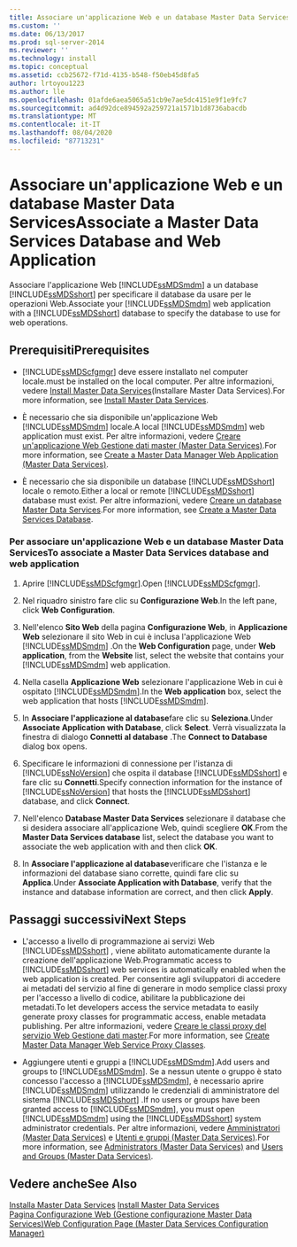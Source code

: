 ```yaml
---
title: Associare un'applicazione Web e un database Master Data Services | Microsoft Docs
ms.custom: ''
ms.date: 06/13/2017
ms.prod: sql-server-2014
ms.reviewer: ''
ms.technology: install
ms.topic: conceptual
ms.assetid: ccb25672-f71d-4135-b548-f50eb45d8fa5
author: lrtoyou1223
ms.author: lle
ms.openlocfilehash: 01afde6aea5065a51cb9e7ae5dc4151e9f1e9fc7
ms.sourcegitcommit: ad4d92dce894592a259721a1571b1d8736abacdb
ms.translationtype: MT
ms.contentlocale: it-IT
ms.lasthandoff: 08/04/2020
ms.locfileid: "87713231"
---
```

# <a name="associate-a-master-data-services-database-and-web-application"></a><span data-ttu-id="60a5a-102">Associare un'applicazione Web e un database Master Data Services</span><span class="sxs-lookup"><span data-stu-id="60a5a-102">Associate a Master Data Services Database and Web Application</span></span>
  <span data-ttu-id="60a5a-103">Associare l'applicazione Web [!INCLUDE[ssMDSmdm](../../includes/ssmdsmdm-md.md)] a un database [!INCLUDE[ssMDSshort](../../includes/ssmdsshort-md.md)] per specificare il database da usare per le operazioni Web.</span><span class="sxs-lookup"><span data-stu-id="60a5a-103">Associate your [!INCLUDE[ssMDSmdm](../../includes/ssmdsmdm-md.md)] web application with a [!INCLUDE[ssMDSshort](../../includes/ssmdsshort-md.md)] database to specify the database to use for web operations.</span></span>  
  
## <a name="prerequisites"></a><span data-ttu-id="60a5a-104">Prerequisiti</span><span class="sxs-lookup"><span data-stu-id="60a5a-104">Prerequisites</span></span>  
  
-   [!INCLUDE[ssMDScfgmgr](../../includes/ssmdscfgmgr-md.md)] <span data-ttu-id="60a5a-105">deve essere installato nel computer locale.</span><span class="sxs-lookup"><span data-stu-id="60a5a-105">must be installed on the local computer.</span></span> <span data-ttu-id="60a5a-106">Per altre informazioni, vedere [Install Master Data Services](install-master-data-services.md)(Installare Master Data Services).</span><span class="sxs-lookup"><span data-stu-id="60a5a-106">For more information, see [Install Master Data Services](install-master-data-services.md).</span></span>  
  
-   <span data-ttu-id="60a5a-107">È necessario che sia disponibile un'applicazione Web [!INCLUDE[ssMDSmdm](../../includes/ssmdsmdm-md.md)] locale.</span><span class="sxs-lookup"><span data-stu-id="60a5a-107">A local [!INCLUDE[ssMDSmdm](../../includes/ssmdsmdm-md.md)] web application must exist.</span></span> <span data-ttu-id="60a5a-108">Per altre informazioni, vedere [Creare un'applicazione Web Gestione dati master &#40;Master Data Services&#41;](create-a-master-data-manager-web-application-master-data-services.md).</span><span class="sxs-lookup"><span data-stu-id="60a5a-108">For more information, see [Create a Master Data Manager Web Application &#40;Master Data Services&#41;](create-a-master-data-manager-web-application-master-data-services.md).</span></span>  
  
-   <span data-ttu-id="60a5a-109">È necessario che sia disponibile un database [!INCLUDE[ssMDSshort](../../includes/ssmdsshort-md.md)] locale o remoto.</span><span class="sxs-lookup"><span data-stu-id="60a5a-109">Either a local or remote [!INCLUDE[ssMDSshort](../../includes/ssmdsshort-md.md)] database must exist.</span></span> <span data-ttu-id="60a5a-110">Per altre informazioni, vedere [Creare un database Master Data Services](create-a-master-data-services-database.md).</span><span class="sxs-lookup"><span data-stu-id="60a5a-110">For more information, see [Create a Master Data Services Database](create-a-master-data-services-database.md).</span></span>  
  
### <a name="to-associate-a-master-data-services-database-and-web-application"></a><span data-ttu-id="60a5a-111">Per associare un'applicazione Web e un database Master Data Services</span><span class="sxs-lookup"><span data-stu-id="60a5a-111">To associate a Master Data Services database and web application</span></span>  
  
1.  <span data-ttu-id="60a5a-112">Aprire [!INCLUDE[ssMDScfgmgr](../../includes/ssmdscfgmgr-md.md)].</span><span class="sxs-lookup"><span data-stu-id="60a5a-112">Open [!INCLUDE[ssMDScfgmgr](../../includes/ssmdscfgmgr-md.md)].</span></span>  
  
2.  <span data-ttu-id="60a5a-113">Nel riquadro sinistro fare clic su **Configurazione Web**.</span><span class="sxs-lookup"><span data-stu-id="60a5a-113">In the left pane, click **Web Configuration**.</span></span>  
  
3.  <span data-ttu-id="60a5a-114">Nell'elenco **Sito Web** della pagina **Configurazione Web**, in **Applicazione Web** selezionare il sito Web in cui è inclusa l'applicazione Web [!INCLUDE[ssMDSmdm](../../includes/ssmdsmdm-md.md)] .</span><span class="sxs-lookup"><span data-stu-id="60a5a-114">On the **Web Configuration** page, under **Web application**, from the **Website** list, select the website that contains your [!INCLUDE[ssMDSmdm](../../includes/ssmdsmdm-md.md)] web application.</span></span>  
  
4.  <span data-ttu-id="60a5a-115">Nella casella **Applicazione Web** selezionare l'applicazione Web in cui è ospitato [!INCLUDE[ssMDSmdm](../../includes/ssmdsmdm-md.md)].</span><span class="sxs-lookup"><span data-stu-id="60a5a-115">In the **Web application** box, select the web application that hosts [!INCLUDE[ssMDSmdm](../../includes/ssmdsmdm-md.md)].</span></span>  
  
5.  <span data-ttu-id="60a5a-116">In **Associare l'applicazione al database**fare clic su **Seleziona**.</span><span class="sxs-lookup"><span data-stu-id="60a5a-116">Under **Associate Application with Database**, click **Select**.</span></span> <span data-ttu-id="60a5a-117">Verrà visualizzata la finestra di dialogo **Connetti al database** .</span><span class="sxs-lookup"><span data-stu-id="60a5a-117">The **Connect to Database** dialog box opens.</span></span>  
  
6.  <span data-ttu-id="60a5a-118">Specificare le informazioni di connessione per l'istanza di [!INCLUDE[ssNoVersion](../../includes/ssnoversion-md.md)] che ospita il database [!INCLUDE[ssMDSshort](../../includes/ssmdsshort-md.md)] e fare clic su **Connetti**.</span><span class="sxs-lookup"><span data-stu-id="60a5a-118">Specify connection information for the instance of [!INCLUDE[ssNoVersion](../../includes/ssnoversion-md.md)] that hosts the [!INCLUDE[ssMDSshort](../../includes/ssmdsshort-md.md)] database, and click **Connect**.</span></span>  
  
7.  <span data-ttu-id="60a5a-119">Nell'elenco **Database Master Data Services** selezionare il database che si desidera associare all'applicazione Web, quindi scegliere **OK**.</span><span class="sxs-lookup"><span data-stu-id="60a5a-119">From the **Master Data Services database** list, select the database you want to associate the web application with and then click **OK**.</span></span>  
  
8.  <span data-ttu-id="60a5a-120">In **Associare l'applicazione al database**verificare che l'istanza e le informazioni del database siano corrette, quindi fare clic su **Applica**.</span><span class="sxs-lookup"><span data-stu-id="60a5a-120">Under **Associate Application with Database**, verify that the instance and database information are correct, and then click **Apply**.</span></span>  
  
## <a name="next-steps"></a><span data-ttu-id="60a5a-121">Passaggi successivi</span><span class="sxs-lookup"><span data-stu-id="60a5a-121">Next Steps</span></span>  
  
-   <span data-ttu-id="60a5a-122">L'accesso a livello di programmazione ai servizi Web [!INCLUDE[ssMDSshort](../../includes/ssmdsshort-md.md)] , viene abilitato automaticamente durante la creazione dell'applicazione Web.</span><span class="sxs-lookup"><span data-stu-id="60a5a-122">Programmatic access to [!INCLUDE[ssMDSshort](../../includes/ssmdsshort-md.md)] web services is automatically enabled when the web application is created.</span></span> <span data-ttu-id="60a5a-123">Per consentire agli sviluppatori di accedere ai metadati del servizio al fine di generare in modo semplice classi proxy per l'accesso a livello di codice, abilitare la pubblicazione dei metadati.</span><span class="sxs-lookup"><span data-stu-id="60a5a-123">To let developers access the service metadata to easily generate proxy classes for programmatic access, enable metadata publishing.</span></span> <span data-ttu-id="60a5a-124">Per altre informazioni, vedere [Creare le classi proxy del servizio Web Gestione dati master](../develop/create-master-data-manager-web-service-proxy-classes.md).</span><span class="sxs-lookup"><span data-stu-id="60a5a-124">For more information, see [Create Master Data Manager Web Service Proxy Classes](../develop/create-master-data-manager-web-service-proxy-classes.md).</span></span>  
  
-   <span data-ttu-id="60a5a-125">Aggiungere utenti e gruppi a [!INCLUDE[ssMDSmdm](../../includes/ssmdsmdm-md.md)].</span><span class="sxs-lookup"><span data-stu-id="60a5a-125">Add users and groups to [!INCLUDE[ssMDSmdm](../../includes/ssmdsmdm-md.md)].</span></span> <span data-ttu-id="60a5a-126">Se a nessun utente o gruppo è stato concesso l'accesso a [!INCLUDE[ssMDSmdm](../../includes/ssmdsmdm-md.md)], è necessario aprire [!INCLUDE[ssMDSmdm](../../includes/ssmdsmdm-md.md)] utilizzando le credenziali di amministratore del sistema [!INCLUDE[ssMDSshort](../../includes/ssmdsshort-md.md)] .</span><span class="sxs-lookup"><span data-stu-id="60a5a-126">If no users or groups have been granted access to [!INCLUDE[ssMDSmdm](../../includes/ssmdsmdm-md.md)], you must open [!INCLUDE[ssMDSmdm](../../includes/ssmdsmdm-md.md)] using the [!INCLUDE[ssMDSshort](../../includes/ssmdsshort-md.md)] system administrator credentials.</span></span> <span data-ttu-id="60a5a-127">Per altre informazioni, vedere [Amministratori &#40;Master Data Services&#41;](../administrators-master-data-services.md) e [Utenti e gruppi &#40;Master Data Services&#41;](../users-and-groups-master-data-services.md).</span><span class="sxs-lookup"><span data-stu-id="60a5a-127">For more information, see [Administrators &#40;Master Data Services&#41;](../administrators-master-data-services.md) and [Users and Groups &#40;Master Data Services&#41;](../users-and-groups-master-data-services.md).</span></span>  
  
## <a name="see-also"></a><span data-ttu-id="60a5a-128">Vedere anche</span><span class="sxs-lookup"><span data-stu-id="60a5a-128">See Also</span></span>  
 <span data-ttu-id="60a5a-129">[Installa Master Data Services](install-master-data-services.md) </span><span class="sxs-lookup"><span data-stu-id="60a5a-129">[Install Master Data Services](install-master-data-services.md) </span></span>  
 [<span data-ttu-id="60a5a-130">Pagina Configurazione Web &#40;Gestione configurazione Master Data Services&#41;</span><span class="sxs-lookup"><span data-stu-id="60a5a-130">Web Configuration Page &#40;Master Data Services Configuration Manager&#41;</span></span>](../web-configuration-page-master-data-services-configuration-manager.md)  
  
  
